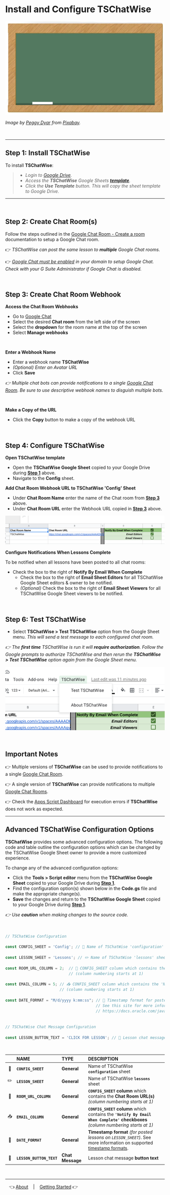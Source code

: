 # Install and Configure TSChatWise 

![](../chalkboard.jpg)

*Image by [Peggy Dyar](https://pixabay.com/users/4Me2Design-3106045/?utm_source=link-attribution&amp;utm_medium=referral&amp;utm_campaign=image&amp;utm_content=2629436) from [Pixabay](https://pixabay.com/?utm_source=link-attribution&amp;utm_medium=referral&amp;utm_campaign=image&amp;utm_content=2629436).*

<br>

---

## Step 1: Install TSChatWise

To install **TSChatWise**:

> * *Login to [Google Drive](https://drive.google.com/).*
> * *Access the __TSChatWise__ Google Sheets __[template](https://techstreams.page.link/TSChatWise)__.*
> * *Click the __Use Template__ button. This will copy the sheet template to Google Drive.*

---

<br>

## Step 2: Create Chat Room(s)

Follow the steps outlined in the [Google Chat Room - Create a room](https://support.google.com/chat/answer/7653861?hl=en&ref_topic=7649113) documentation to setup a Google Chat room. 

👉 *TSChatWise can post the same lesson to __multiple__ Google Chat rooms.*

👉 *[Google Chat must be enabled](https://support.google.com/a/answer/7651884?hl=en) in your domain to setup Google Chat.  Check with your G Suite Administrator if Google Chat is disabled.*

<br>

## Step 3: Create Chat Room Webhook

**Access the Chat Room Webhooks**

* Go to [Google Chat](https://chat.google.com)
* Select the desired **Chat room** from the left side of the screen
* Select the **dropdown** for the room name at the top of the screen
* Select **Manage webhooks**

<br>

**Enter a Webhook Name**

* Enter a webhook name **TSChatWise**
* *(Optional) Enter an Avatar URL*
* Click **Save**

*:point_right: Multiple chat bots can provide notifications to a single [Google Chat Room](https://gsuite.google.com/products/chat/).  Be sure to use descriptive webhook names to disguish multiple bots.*

<br>

**Make a Copy of the URL**

* Click the **Copy** button to make a copy of the webhook URL

<br>

## Step 4: Configure TSChatWise

**Open TSChatWise template**

* Open the __TSChatWise Google Sheet__ copied to your Google Drive during **[Step 1](#step-1-install-tschatwise)** above.
* Navigate to the __Config__ sheet.
 
**Add Chat Room Webhook URL to TSChatWise 'Config' Sheet**

* Under **Chat Room Name** enter the name of the Chat room from **[Step 3](#step-3-create-chat-room-webhook)** above.
* Under **Chat Room URL** enter the Webhook URL copied in **[Step 3](#step-3-create-chat-room-webhook)** above.

![](img/TSChatWiseInstall1.png)

**Configure Notifications When Lessons Complete**

To be notified when all lessons have been posted to all chat rooms:

* Check the box to the right of **Notify By Email When Complete**
  * Check the box to the right of **Email Sheet Editors** for all TSChatWise Google Sheet editors & owner to be notified.
  * *(Optional)* Check the box to the right of **Email Sheet Viewers** for all TSChatWise Google Sheet viewers to be notified.

<br>

## Step 6: Test TSChatWise

*  Select **TSChatWise > Test TSChatWise** option from the Google Sheet menu.  *This will send a test message to each configured chat room.*

*:point_right: The __first time__ TSChatWise is run it will __require authorization__.  Follow the Google prompts to authorize TSChatWise and then rerun the __TSChatWise > Test TSChatWise__ option again from the Google Sheet menu.*


![](img/TSChatWiseInstall2.png)

<br>

## Important Notes

:point_right: Multiple versions of **TSChatWise** can be used to provide notifications to a single [Google Chat Room](https://gsuite.google.com/products/chat/).

:point_right: A single version of **TSChatWise** can provide notifications to multiple [Google Chat Rooms](https://gsuite.google.com/products/chat/).

:point_right: Check the [Apps Script Dashboard](https://script.google.com) for execution errors if **TSChatWise** does not work as expected.

---

## Advanced TSChatWise Configuration Options

**TSChatWise** provides some advanced configuration options.  The following code and table outline the configuration options which can be changed by the TSChatWise Google Sheet owner to provide a more customized experience.

To change any of the advanced configuration options:

* Click the **Tools > Script editor** menu from the __TSChatWise Google Sheet__ copied to your Google Drive during **[Step 1](#step-1-install-tschatwise)**.
* Find the configuration option(s) shown below in the __Code.gs__ file and make the appropriate change(s).
* __Save__ the changes and return to the __TSChatWise Google Sheet__ copied to your Google Drive during **[Step 1](#step-1-install-tschatwise)**.


*:point_right: Use __caution__ when making changes to the source code.*


<br>

```javascript
// TSChatWise Configuration

const CONFIG_SHEET = 'Config'; // 🧰 Name of TSChatWise 'configuration' sheet

const LESSON_SHEET = 'Lessons'; // ✏️ Name of TSChatWise 'lessons' sheet

const ROOM_URL_COLUMN = 2;  // 🔗 CONFIG_SHEET column which contains the Chat Room URLs 
                            // (column numbering starts at 1)
                            
const EMAIL_COLUMN = 5; // 📥 CONFIG_SHEET column which contains the 'Notify By Email When Complete' checkboxes 
                        // (column numbering starts at 1)

const DATE_FORMAT = "M/d/yyyy k:mm:ss"; // 📆 Timestamp format for posted lessons on LESSON_SHEET 
                                        // See this site for more information 
                                        // https://docs.oracle.com/javase/7/docs/api/java/text/SimpleDateFormat.html


// TSChatWise Chat Message Configuration

const LESSON_BUTTON_TEXT = 'CLICK FOR LESSON'; // 🔳 Lesson chat message button text
```

<br>

|  | NAME | TYPE | DESCRIPTION |
| :-------: | :----------------- | :----------------- | :----------------- |
| 🧰 | **`CONFIG_SHEET`** | **General** | Name of TSChatWise **`configuration`** sheet |
| ✏️ | **`LESSON_SHEET`** | **General** | Name of TSChatWise **`lessons`** sheet |
| 🔗 | **`ROOM_URL_COLUMN`** | **General** | **`CONFIG_SHEET` column** which contains the **Chat Room URL(s)** *(column numbering starts at 1)* |
| 📥 | **`EMAIL_COLUMN`** | **General** | **`CONFIG_SHEET` column** which contains the **`'Notify By Email When Complete'` checkboxes** *(column numbering starts at 1)* |
| 📆 | **`DATE_FORMAT`** | **General** | **Timestamp format** *(for posted lessons on `LESSON_SHEET`)*.  See more information on supported [timestamp formats](https://docs.oracle.com/javase/7/docs/api/java/text/SimpleDateFormat.html). |
| 🔳 | **`LESSON_BUTTON_TEXT`** | **Chat Message** | Lesson chat message **button text** |


<br>


---

&nbsp;&nbsp; 👈 [About](About.md) &nbsp;&nbsp; |  &nbsp;&nbsp; [Getting Started](GettingStarted.md) 👉 &nbsp;&nbsp;
